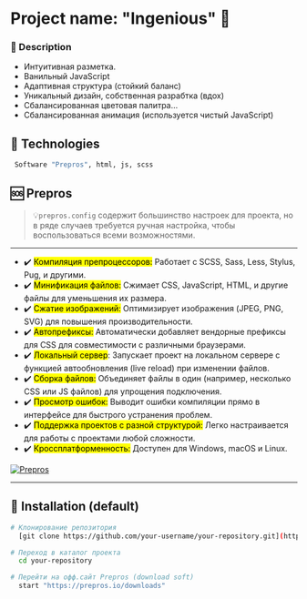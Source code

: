 

# Project name: "Ingenious" 🏴󠁵󠁡󠀱󠀴󠁿

### 📄 Description 
- Интуитивная разметка. 
- Ванильный JavaScript 
- Адаптивная структура (стойкий баланс) 
- Уникальный дизайн, собственная разрабтка (вдох)
- Сбалансированная цветовая палитра...
- Сбалансированная анимация (используется чистый JavaScript) 

## 🐸 Technologies 
```bash
 Software "Prepros", html, js, scss
```
## 🆘 Prepros 
> 💡`prepros.config` содержит большинство настроек для проекта, но в ряде случаев требуется ручная настройка, чтобы воспользоваться всеми возможностями.
<hr>

- ✔️ <mark>Компиляция препроцессоров:</mark> Работает с SCSS, Sass, Less, Stylus, Pug, и другими.
- ✔️ <mark>Минификация файлов:</mark> Сжимает CSS, JavaScript, HTML, и другие файлы для уменьшения их размера.
- ✔️ <mark>Сжатие изображений:</mark> Оптимизирует изображения (JPEG, PNG, SVG) для повышения производительности.
- ✔️ <mark>Автопрефиксы:</mark> Автоматически добавляет вендорные префиксы для CSS для совместимости с различными браузерами.
- ✔️ <mark>Локальный сервер</mark>: Запускает проект на локальном сервере с функцией автообновления (live reload) при изменении файлов.
- ✔️ <mark>Сборка файлов:</mark> Объединяет файлы в один (например, несколько CSS или JS файлов) для упрощения подключения.
- ✔️ <mark>Просмотр ошибок:</mark> Выводит ошибки компиляции прямо в интерфейсе для быстрого устранения проблем.
- ✔️ <mark>Поддержка проектов с разной структурой:</mark> Легко настраивается для работы с проектами любой сложности.
- ✔️ <mark>Кроссплатформенность:</mark> Доступен для Windows, macOS и Linux.


<a href="https://prepros.io/downloads" target="_blank">
  <img src="https://img.shields.io/badge/Download-%232a7aef?style=for-the-badge&logo=prepros&logoColor=white" alt="Prepros" />
</a>

<hr>


## 🚥 Installation (default)
```bash
# Клонирование репозитория
  [git clone https://github.com/your-username/your-repository.git](https://prepros.io/downloads)

# Переход в каталог проекта
  cd your-repository

# Перейти на офф.сайт Prepros (download soft)
  start "https://prepros.io/downloads"

```
